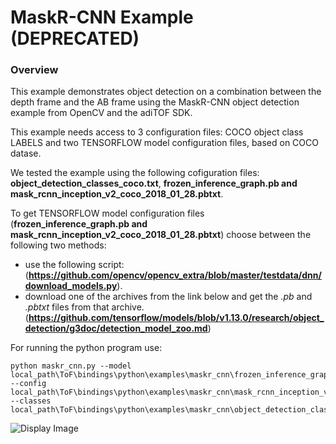 # MaskR-CNN Example (DEPRECATED)

### Overview
This example  demonstrates object detection on a combination between the depth frame and the AB frame using the MaskR-CNN object detection example from OpenCV and the adiTOF SDK.

This example needs access to 3 configuration files: COCO object class LABELS and two TENSORFLOW model configuration files, based on COCO datase. 

We tested the example using the following cofiguration files: **object_detection_classes_coco.txt**, **frozen_inference_graph.pb and mask_rcnn_inception_v2_coco_2018_01_28.pbtxt**. 

To get TENSORFLOW  model configuration files (**frozen_inference_graph.pb and mask_rcnn_inception_v2_coco_2018_01_28.pbtxt**) choose between the following two methods:
* use the following script:
(**https://github.com/opencv/opencv_extra/blob/master/testdata/dnn/download_models.py**). 
* download one of the archives from the link below and get the *.pb* and *.pbtxt* files from that archive.
(**https://github.com/tensorflow/models/blob/v1.13.0/research/object_detection/g3doc/detection_model_zoo.md**)

For running the python program use:
```console
python maskr_cnn.py --model local_path\ToF\bindings\python\examples\maskr_cnn\frozen_inference_graph.pb --config local_path\ToF\bindings\python\examples\maskr_cnn\mask_rcnn_inception_v2_coco_2018_01_28.pbtxt --classes local_path\ToF\bindings\python\examples\maskr_cnn\object_detection_classes_coco.txt
```

![Display Image](/doc/img/maskrcnn_python.png)
